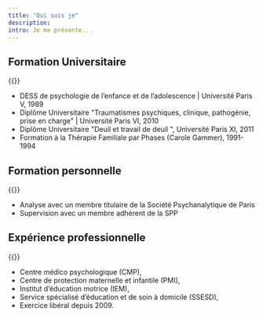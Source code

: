 ```yaml
---
title: "Qui suis je"
description:
intro: Je me présente...
---
```


## Formation Universitaire

{{<svg-universite>}}

- DESS de psychologie de l’enfance et de l’adolescence | Université Paris V, 1989 
- Diplôme Universitaire "Traumatismes psychiques, clinique, pathogénie, prise en charge" | Université Paris VI, 2010 
- Diplôme Universitaire "Deuil et travail de deuil ", Université Paris XI, 2011
- Formation à la Thérapie Familiale par Phases (Carole Gammer), 1991-1994

## Formation personnelle

{{<svg-care>}}

- Analyse avec un membre titulaire de la Société Psychanalytique de Paris 
- Supervision  avec un membre adhérent de la SPP

## Expérience professionnelle

{{<svg-experience>}}

- Centre médico psychologique (CMP), 
- Centre de protection maternelle et infantile (PMI), 
- Institut d’éducation motrice (IEM), 
- Service spécialisé d’éducation et de soin à domicile (SSESD),
- Exercice libéral depuis 2009.
